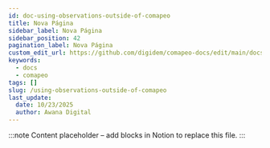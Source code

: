 ```yaml
---
id: doc-using-observations-outside-of-comapeo
title: Nova Página
sidebar_label: Nova Página
sidebar_position: 42
pagination_label: Nova Página
custom_edit_url: https://github.com/digidem/comapeo-docs/edit/main/docs/using-observations-outside-of-comapeo.md
keywords:
  - docs
  - comapeo
tags: []
slug: /using-observations-outside-of-comapeo
last_update:
  date: 10/23/2025
  author: Awana Digital
---
```


<!-- Placeholder content generated automatically because the Notion page is missing a Website Block. -->

:::note
Content placeholder – add blocks in Notion to replace this file.
:::
